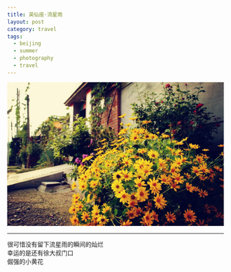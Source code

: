 ```yaml
---
title: 英仙座·流星雨
layout: post
category: travel
tags:
  - beijing
  - summer
  - photography
  - travel
---
```


![Liuxingyu-Gubeikou](/media/image/2013/liuxingyu.jpg)  

---

很可惜没有留下流星雨的瞬间的灿烂   
幸运的是还有徐大叔门口  
倔强的小黄花  


